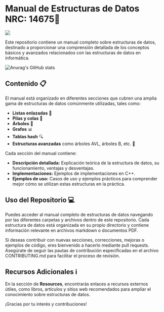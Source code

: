 # Manual de Estructuras de Datos NRC: 14675📘

<img src="https://www.bing.com/images/create/crea-un-logo-con-el-texto-22estructura-de-datos22-es/1-6568b2e021c649f59800475b8f0d2736?id=BKKhBNxNvWNJszA2bSjn%2fA%3d%3d&view=detailv2&idpp=genimg&FORM=GCRIDP&mode=overlay">

Este repositorio contiene un manual completo sobre estructuras de datos, destinado a proporcionar una comprensión detallada de los conceptos básicos y avanzados relacionados con las estructuras de datos en informática.

![Anurag's GitHub stats](https://github-readme-stats.vercel.app/api?username=EspinAndres01&theme=dark&show_icons=true)

## Contenido 📋

El manual está organizado en diferentes secciones que cubren una amplia gama de estructuras de datos comúnmente utilizadas, tales como:

- **Listas enlazadas** 📝
- **Pilas y colas** 🔄
- **Árboles** 🌳
- **Grafos** 📊
- **Tablas hash** 🔍    
- **Estructuras avanzadas** como árboles AVL, árboles B, etc. 🚀

Cada sección del manual contiene:

- **Descripción detallada:** Explicación teórica de la estructura de datos, su funcionamiento, ventajas y desventajas.
- **Implementaciones:** Ejemplos de implementaciones en C++.
- **Ejemplos de uso:** Casos de uso y ejemplos prácticos para comprender mejor cómo se utilizan estas estructuras en la práctica.

## Uso del Repositorio 💻

Puedes acceder al manual completo de estructuras de datos navegando por las diferentes carpetas y archivos dentro de este repositorio. Cada estructura de datos está organizada en su propio directorio y contiene información relevante en archivos markdown o documentos PDF.

Si deseas contribuir con nuevas secciones, correcciones, mejoras o ejemplos de código, eres bienvenido a hacerlo mediante pull requests. Asegúrate de seguir las pautas de contribución especificadas en el archivo CONTRIBUTING.md para facilitar el proceso de revisión.

## Recursos Adicionales ℹ️

En la sección de **Resources**, encontrarás enlaces a recursos externos útiles, como libros, artículos y sitios web recomendados para ampliar el conocimiento sobre estructuras de datos.


¡Gracias por tu interés y contribuciones!

